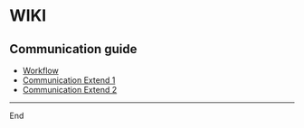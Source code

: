 # WIKI

## Communication guide

- [Workflow](./communication/0-workflow.md)
- [Communication Extend 1](./communication/1-extend.md)
- [Communication Extend 2](./communication/2-extend.md)

---
End
